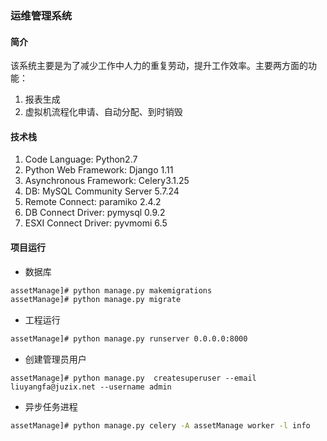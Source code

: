 ### 运维管理系统

#### 简介

该系统主要是为了减少工作中人力的重复劳动，提升工作效率。主要两方面的功能：
1. 报表生成
2. 虚拟机流程化申请、自动分配、到时销毁

#### 技术栈

1. Code Language: Python2.7
2. Python Web Framework: Django 1.11
3. Asynchronous Framework: Celery3.1.25
4. DB: MySQL Community Server 5.7.24
5. Remote Connect: paramiko 2.4.2
6. DB Connect Driver: pymysql 0.9.2
7. ESXI Connect Driver: pyvmomi 6.5

#### 项目运行

- 数据库

```bash
assetManage]# python manage.py makemigrations
assetManage]# python manage.py migrate

```

- 工程运行

```bash
assetManage]# python manage.py runserver 0.0.0.0:8000
```

- 创建管理员用户

```shell
assetManage]# python manage.py  createsuperuser --email liuyangfa@juzix.net --username admin 
```

- 异步任务进程

```bash
assetManage]# python manage.py celery -A assetManage worker -l info

```

